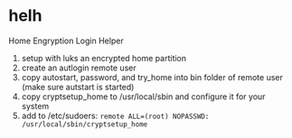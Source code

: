 # helh
Home Engryption Login Helper

1. setup with luks an encrypted home partition
2. create an autlogin remote user
3. copy autostart, password, and try_home into bin folder of remote user (make sure autstart is started)
4. copy cryptsetup_home to /usr/local/sbin and configure it for your system
5. add to /etc/sudoers: ``remote ALL=(root) NOPASSWD: /usr/local/sbin/cryptsetup_home``

 
